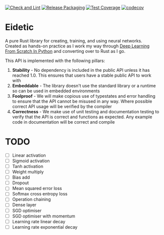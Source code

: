 [![Check and Lint](https://github.com/ForgottenMaster/eidetic/actions/workflows/check-and-lint.yaml/badge.svg)](https://github.com/ForgottenMaster/eidetic/actions/workflows/check-and-lint.yaml)
[![Release Packaging](https://github.com/ForgottenMaster/eidetic/actions/workflows/release-packaging.yaml/badge.svg)](https://github.com/ForgottenMaster/eidetic/actions/workflows/release-packaging.yaml)
[![Test Coverage](https://github.com/ForgottenMaster/eidetic/actions/workflows/test-coverage.yaml/badge.svg)](https://github.com/ForgottenMaster/eidetic/actions/workflows/test-coverage.yaml)
[![codecov](https://codecov.io/gh/ForgottenMaster/eidetic/branch/main/graph/badge.svg?token=SNU0VO4WOU)](https://codecov.io/gh/ForgottenMaster/eidetic)

# Eidetic
A pure Rust library for creating, training, and using neural networks. Created as hands-on practice as I work my way through [Deep Learning From Scratch In Python](https://www.amazon.co.uk/Deep-Learning-Scratch-Building-Principles/dp/1492041416) and converting over to Rust as I go.

This API is implemented with the following pillars:
1. **Stability** - No dependency is included in the public API unless it has reached 1.0. This ensures that users have a stable public API to work with
2. **Embeddable** - The library doesn't use the standard library or a runtime so can be used in embedded environments
3. **Foolproof** - We will make copious use of typestates and error handling to ensure that the API cannot be misused in any way. Where possible correct API usage will be verified by the compiler
4. **Correctness** - We make use of unit testing and documentation testing to verify that the API is correct and functions as expected. Any example code in documentation will be correct and compile

# TODO
- [ ] Linear activation
- [ ] Sigmoid activation
- [ ] Tanh activation
- [ ] Weight multiply
- [ ] Bias add
- [ ] Dropout
- [ ] Mean squared error loss
- [ ] Softmax cross entropy loss
- [ ] Operation chaining
- [ ] Dense layer
- [ ] SGD optimiser
- [ ] SGD optimiser with momentum
- [ ] Learning rate linear decay
- [ ] Learning rate exponential decay
